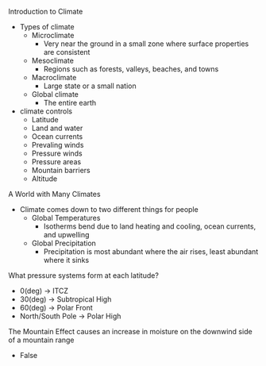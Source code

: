 Introduction to Climate 
- Types of climate
	- Microclimate 
		- Very near the ground in a small zone where surface properties are consistent 
	- Mesoclimate 
		- Regions such as forests, valleys, beaches, and towns 
	- Macroclimate
		- Large state or a small nation 
	- Global climate 
		- The entire earth 
- climate controls 
	- Latitude 
	- Land and water 
	- Ocean currents 
	- Prevaling winds 
	- Pressure winds
	- Pressure areas 
	- Mountain barriers 
	- Altitude 

A World with Many Climates 
- Climate comes down to two different things for people 
	- Global Temperatures 
		- Isotherms bend due to land heating and cooling, ocean currents, and upwelling 
	- Global Precipitation 
		- Precipitation is most abundant where the air rises, least abundant where it sinks 

What pressure systems form at each latitude?
- 0(deg) -> ITCZ
- 30(deg) -> Subtropical High 
- 60(deg) -> Polar Front 
- North/South Pole -> Polar High 

The Mountain Effect causes an increase in moisture on the downwind side of a mountain range 
- False 

